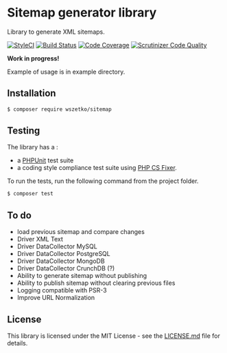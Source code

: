 Sitemap generator library
=========================

Library to generate XML sitemaps.

[![StyleCI](https://github.styleci.io/repos/202325604/shield?branch=master)](https://github.styleci.io/repos/202325604) [![Build Status](https://travis-ci.org/wszetko/sitemap.svg?branch=master)](https://travis-ci.org/wszetko/sitemap) [![Code Coverage](https://scrutinizer-ci.com/g/wszetko/sitemap/badges/coverage.png?b=master)](https://scrutinizer-ci.com/g/wszetko/sitemap/?branch=master) [![Scrutinizer Code Quality](https://scrutinizer-ci.com/g/wszetko/sitemap/badges/quality-score.png?b=master)](https://scrutinizer-ci.com/g/wszetko/sitemap/?branch=master)

__Work in progress!__

Example of usage is in example directory.

Installation
-----

```bash
$ composer require wszetko/sitemap
```

Testing
-------

The library has a :

- a [PHPUnit](https://phpunit.de) test suite
- a coding style compliance test suite using [PHP CS Fixer](http://cs.sensiolabs.org/).

To run the tests, run the following command from the project folder.

``` bash
$ composer test
```

To do
-----

* load previous sitemap and compare changes
* Driver XML Text
* Driver DataCollector MySQL
* Driver DataCollector PostgreSQL
* Driver DataCollector MongoDB
* Driver DataCollector CrunchDB (?)
* Ability to generate sitemap without publishing
* Ability to publish sitemap without clearing previous files
* Logging compatible with PSR-3
* Improve URL Normalization

## License

This library is licensed under the MIT License - see the [LICENSE.md](LICENSE.md) file for details.

